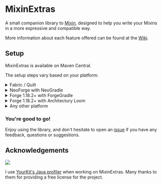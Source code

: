 # MixinExtras

A small companion library to [Mixin](https://github.com/SpongePowered/Mixin/), designed to help you write your Mixins in
a more expressive and compatible way.

More information about each feature offered can be found at the [Wiki](https://github.com/LlamaLad7/MixinExtras/wiki).

## Setup

MixinExtras is available on Maven Central.

The setup steps vary based on your platform:
<details><summary>Fabric / Quilt</summary>

**FabricLoader 0.15.0+ includes MixinExtras already.** If you want to maintain compatibility with older versions, or
want to use a different version than is provided, see below:

```gradle
dependencies {
    include(implementation(annotationProcessor("io.github.llamalad7:mixinextras-fabric:0.2.1")))
}
```

</details>
<details><summary>NeoForge with NeoGradle</summary>

**NeoForge 20.2.84+ includes MixinExtras already.** If you want to maintain compatibility with older versions, or
want to use a different version than is provided, see below:

```gradle
dependencies {
    implementation(jarJar("io.github.llamalad7:mixinextras-neoforge:0.3.1")) {
        jarJar.ranged(it, "[0.3.1,)")
    }
}
```

</details>
<details><summary>Forge 1.18.2+ with ForgeGradle</summary>

```gradle
dependencies {
    implementation(annotationProcessor("io.github.llamalad7:mixinextras-common:0.3.1"))
    implementation(jarJar("io.github.llamalad7:mixinextras-forge:0.3.1")) {
        jarJar.ranged(it, "[0.3.1,)")
    }
}
```

</details>
<details><summary>Forge 1.18.2+ with Architectury Loom</summary>

```gradle
dependencies {
    implementation(annotationProcessor("io.github.llamalad7:mixinextras-common:0.3.1"))
    implementation(include("io.github.llamalad7:mixinextras-forge:0.3.1"))
}
```

</details>
<details><summary>Any other platform</summary>

This is only a rough guide. You will need to look into the specifics of setting up ShadowJar for your platform.

```gradle
plugins {
    id "com.github.johnrengelman.shadow" version "8.1.0"
}

configurations {
    implementation.extendsFrom shadow
}

dependencies {
    shadow(annotationProcessor("io.github.llamalad7:mixinextras-common:0.3.1"))
}

shadowJar {
    configurations = [project.configurations.shadow]
    relocate("com.llamalad7.mixinextras", "your.package.goes.here.mixinextras")
    mergeServiceFiles() // Very important!
}
```

To initialize MixinExtras, simply call

```java
MixinExtrasBootstrap.init();
```

somewhere suitably early. In almost all cases I would recommend making
an [IMixinConfigPlugin](https://github.com/SpongePowered/Mixin/blob/master/src/main/java/org/spongepowered/asm/mixin/extensibility/IMixinConfigPlugin.java)
and initializing MixinExtras in its `onLoad` method.

</details>

### You're good to go!

Enjoy using the library, and don't hesitate to open an [issue](https://github.com/LlamaLad7/MixinExtras/issues) if you
have any feedback, questions or suggestions.

## Acknowledgements

<img src="https://www.yourkit.com/images/yklogo.png"></img>

I use [YourKit's Java profiler](https://www.yourkit.com/java/profiler/) when working on MixinExtras. Many thanks to them
for providing a free license for the project.